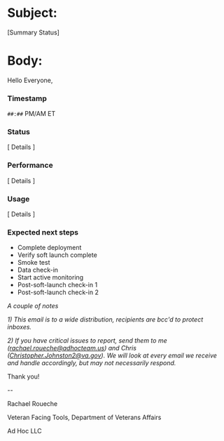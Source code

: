 # Subject:
[Summary Status]

# Body:

Hello Everyone,

### Timestamp
`##:##` PM/AM ET

### Status
[ Details ]

### Performance
[ Details ]

### Usage
[ Details ]

### Expected next steps
- Complete deployment
- Verify soft launch complete
- Smoke test
- Data check-in
- Start active monitoring
- Post-soft-launch check-in 1
- Post-soft-launch check-in 2

_*A couple of notes*_

_1) This email is to a wide distribution, recipients are bcc'd to protect inboxes._

_2) If you have critical issues to report, send them to me (rachael.roueche@adhocteam.us) and Chris (Christopher.Johnston2@va.gov). We will look at every email we receive and handle accordingly, but may not necessarily respond._

Thank you!

--

Rachael Roueche

Veteran Facing Tools, Department of Veterans Affairs

Ad Hoc LLC
